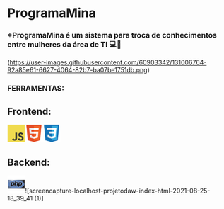 # ProgramaMina
### *ProgramaMina é um sistema para troca de conhecimentos entre mulheres da área de TI  :computer::purple_heart:	
(https://user-images.githubusercontent.com/60903342/131006764-92a85e61-6627-4064-82b7-ba07be1751db.png)
### FERRAMENTAS:
## Frontend:
 <img src="https://raw.githubusercontent.com/devicons/devicon/master/icons/javascript/javascript-original.svg" width="40"/><img src="https://raw.githubusercontent.com/devicons/devicon/master/icons/html5/html5-original.svg" width="40"/><img src="https://raw.githubusercontent.com/devicons/devicon/master/icons/css3/css3-original.svg" width="40"/>
 
 ## Backend:
 <img src="https://raw.githubusercontent.com/devicons/devicon/master/icons/php/php-original.svg" width="40"/>![screencapture-localhost-projetodaw-index-html-2021-08-25-18_39_41 (1)]

